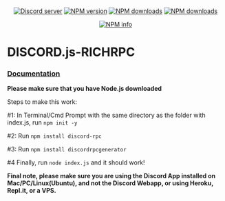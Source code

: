 <div align="center">
  <br />
  <p>
    <a href="https://discord.gg/bRCvFy9"><img src="https://discordapp.com/api/guilds/222078108977594368/embed.png" alt="Discord server" /></a>
    <a href="https://www.npmjs.com/package/discord-rpc"><img src="https://img.shields.io/npm/v/discord-rpc.svg?maxAge=3600" alt="NPM version" /></a>
    <a href="https://www.npmjs.com/package/discord-rpc"><img src="https://img.shields.io/npm/dt/discord-rpc.svg?maxAge=3600" alt="NPM downloads" /></a>
    <a href="https://www.npmjs.com/package/discordrpcgenerator"><img src="https://img.shields.io/npm/dt/discord-rpc.svg?maxAge=3600" alt="NPM downloads" /></a>
  </p>
  <p>
    <a href="https://nodei.co/npm/discord-rpc/"><img src="https://nodei.co/npm/discord-rpc.png?downloads=true&stars=true" alt="NPM info" /></a>
  </p>
</div>


# DISCORD.js-RICHRPC
### [Documentation](https://discord.js.org/#/docs/rpc/)


**Please make sure that you have Node.js downloaded**

Steps to make this work:


#1: In Terminal/Cmd Prompt with the same directory as the folder with index.js, run `npm init -y`

#2: Run `npm install discord-rpc`

#3: Run `npm install discordrpcgenerator`

#4 Finally, run `node index.js` and it should work!

**Final note, please make sure you are using the Discord App installed on Mac/PC/Linux(Ubuntu), and not the Discord Webapp, or using Heroku, Repl.it, or a VPS.**
